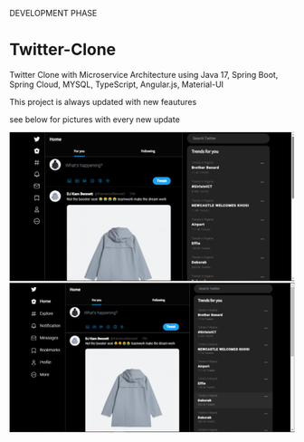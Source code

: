 DEVELOPMENT PHASE

# Twitter-Clone
Twitter Clone with Microservice Architecture using Java 17, Spring Boot, Spring Cloud, MYSQL, TypeScript, Angular.js, Material-UI

This project is always updated with new feautures

see below for pictures with every new update

<img src="https://github.com/Akinyemi-samuel/Twitter-Clone/blob/main/frontend/readme_img/twitterhome.png"/>

<img src="https://github.com/Akinyemi-samuel/Twitter-Clone/blob/main/frontend/readme_img/twitter_full_nav.png"/>
